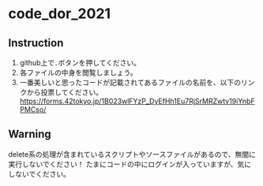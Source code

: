 # code_dor_2021

## Instruction
1. github上で`.`ボタンを押してください。
2. 各ファイルの中身を閲覧しましょう。
3. 一番美しいと思ったコードが記載されてあるファイルの名前を、以下のリンクから投票してください。
https://forms.42tokyo.jp/1B023wlFYzP_DyEfHh1Eu7RjSrMRZwtv19iYnbFPMCso/

## Warning

delete系の処理が含まれているスクリプトやソースファイルがあるので、無闇に実行しないでください！
たまにコードの中にログインが入っていますが、気にしないでください。
